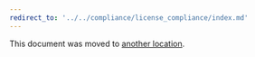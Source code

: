 ```yaml
---
redirect_to: '../../compliance/license_compliance/index.md'
---
```


This document was moved to [another location](../../compliance/license_compliance/index.md).
